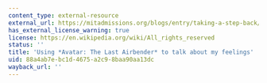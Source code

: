 ```yaml
---
content_type: external-resource
external_url: https://mitadmissions.org/blogs/entry/taking-a-step-back/
has_external_license_warning: true
license: https://en.wikipedia.org/wiki/All_rights_reserved
status: ''
title: 'Using *Avatar: The Last Airbender* to talk about my feelings'
uid: 88a4ab7e-bc1d-4675-a2c9-8baa90aa13dc
wayback_url: ''
---
```


